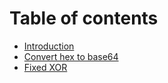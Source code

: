 # Table of contents

* [Introduction](README.md)
* [Convert hex to base64](1.1.convert-hex-to-base64.md)
* [Fixed XOR](fixed-xor.md)
